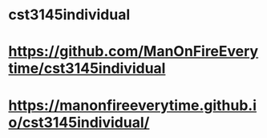 # cst3145individual

# https://github.com/ManOnFireEverytime/cst3145individual

# https://manonfireeverytime.github.io/cst3145individual/
